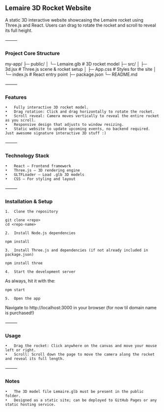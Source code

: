 ## Lemaire 3D Rocket Website

A static 3D interactive website showcasing the Lemaire rocket using Three.js and React. Users can drag to rotate the rocket and scroll to reveal its full height.

⸻

### Project Core Structure

my-app/
├─ public/
│  └─ Lemaire.glb       # 3D rocket model
├─ src/
│  ├─ 3d.jsx            # Three.js scene & rocket setup
│  ├─ App.css            # Styles for the site
│  └─ index.js           # React entry point
├─ package.json
└─ README.md


⸻

### Features
	•	Fully interactive 3D rocket model.
	•	Drag rotation: Click and drag horizontally to rotate the rocket.
	•	Scroll reveal: Camera moves vertically to reveal the entire rocket as you scroll.
	•	Responsive design that adjusts to window resizing.
	•	Static website to update upcoming events, no backend required. Just awesome signature interactive 3D stuff :)

⸻

### Technology Stack
	•	React – Frontend framework
	•	Three.js – 3D rendering engine
	•	GLTFLoader – Load .glb 3D models
	•	CSS – For styling and layout

⸻

### Installation & Setup
	1.	Clone the repository

```
git clone <repo>
cd <repo-name>
```

	2.	Install Node.js dependencies

```npm install```

	3.	Install Three.js and dependencies (if not already included in package.json)

```npm install three```

	4.	Start the development server
 As always, hit it with the:

```npm start```

	5.	Open the app

Navigate to http://localhost:3000 in your browser (for now til domain name is purchased!)

⸻
### Usage
	•	Drag the rocket: Click anywhere on the canvas and move your mouse left or right.
	•	Scroll: Scroll down the page to move the camera along the rocket and reveal its full length.

⸻

### Notes
	•	The 3D model file Lemaire.glb must be present in the public folder.
	•	Designed as a static site; can be deployed to GitHub Pages or any static hosting service.

